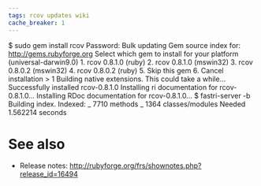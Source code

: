 ```yaml
---
tags: rcov updates wiki
cache_breaker: 1
---
```


$ sudo gem install rcov
    Password:
    Bulk updating Gem source index for: http://gems.rubyforge.org
    Select which gem to install for your platform (universal-darwin9.0)
     1. rcov 0.8.1.0 (ruby)
     2. rcov 0.8.1.0 (mswin32)
     3. rcov 0.8.0.2 (mswin32)
     4. rcov 0.8.0.2 (ruby)
     5. Skip this gem
     6. Cancel installation
    > 1
    Building native extensions.  This could take a while...
    Successfully installed rcov-0.8.1.0
    Installing ri documentation for rcov-0.8.1.0...
    Installing RDoc documentation for rcov-0.8.1.0...
    $ fastri-server -b Building index. Indexed: _ 7710 methods _ 1364 classes/modules Needed 1.562214 seconds

# See also

-   Release notes: <http://rubyforge.org/frs/shownotes.php?release_id=16494>
